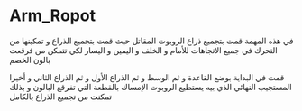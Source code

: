 # Arm_Ropot
 في هذه المهمة قمت بتجميع ذراع الروبوت المقاتل حيث قمت 
 بتجميع الذراع و تمكينها من التحرك في جميع الاتجاهات للأمام و الخلف و اليمين و اليسار لكي تتمكن من فرقعت بالون الخصم

قمت في البداية بوضع القاعدة و ثم الوسط و ثم الذراع الأول و ثم الذراع الثاني و أخيرا المستجيب النهائي الذي بيه يستطيع الروبوت الإمساك بالقطعة التي تفرقع البالون و بذلك تمكنت من تجميع الذراع بالكامل
